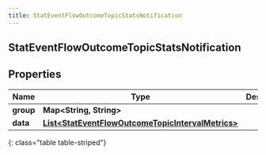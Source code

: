 ```yaml
---
title: StatEventFlowOutcomeTopicStatsNotification
---
```


## StatEventFlowOutcomeTopicStatsNotification

## Properties

| Name      | Type                                                                                                                         | Description | Notes      |
| --------- | ---------------------------------------------------------------------------------------------------------------------------- | ----------- | ---------- |
| **group** | <!----><!---->**Map&lt;String, String&gt;**<!---->                                                                           |             | [optional] |
| **data**  | <!----><!---->[**List&lt;StatEventFlowOutcomeTopicIntervalMetrics&gt;**](StatEventFlowOutcomeTopicIntervalMetrics.md)<!----> |             | [optional] |

{: class="table table-striped"}
